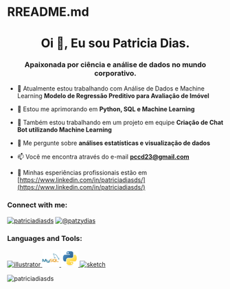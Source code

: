 # RREADME.md
<h1 align="center">Oi 👋, Eu sou Patricia Dias.</h1>
<h3 align="center">Apaixonada por ciência e análise de dados no mundo corporativo.</h3>

- 🔭 Atualmente estou trabalhando com Análise de Dados e Machine Learning **Modelo de Regressão Preditivo para Avaliação de Imóvel**

- 🌱 Estou me aprimorando em **Python, SQL e Machine Learning**

- 👯 Também estou trabalhando em um projeto em equipe **Criação de Chat Bot utilizando Machine Learning**

- 💬 Me pergunte sobre **análises estatísticas e visualização de dados**

- 📫 Você me encontra através do e-mail **pccd23@gmail.com**

- 📄 Minhas esperiências profissionais estão em [https://www.linkedin.com/in/patriciadiasds/](https://www.linkedin.com/in/patriciadiasds/)

<h3 align="left">Connect with me:</h3>
<p align="left">
<a href="https://linkedin.com/in/patriciadiasds" target="blank"><img align="center" src="https://raw.githubusercontent.com/rahuldkjain/github-profile-readme-generator/master/src/images/icons/Social/linked-in-alt.svg" alt="patriciadiasds" height="30" width="40" /></a>
<a href="https://instagram.com/@patzydias" target="blank"><img align="center" src="https://raw.githubusercontent.com/rahuldkjain/github-profile-readme-generator/master/src/images/icons/Social/instagram.svg" alt="@patzydias" height="30" width="40" /></a>
</p>

<h3 align="left">Languages and Tools:</h3>
<p align="left"> <a href="https://www.adobe.com/in/products/illustrator.html" target="_blank" rel="noreferrer"> <img src="https://www.vectorlogo.zone/logos/adobe_illustrator/adobe_illustrator-icon.svg" alt="illustrator" width="40" height="40"/> </a> <a href="https://www.mysql.com/" target="_blank" rel="noreferrer"> <img src="https://raw.githubusercontent.com/devicons/devicon/master/icons/mysql/mysql-original-wordmark.svg" alt="mysql" width="40" height="40"/> </a> <a href="https://www.python.org" target="_blank" rel="noreferrer"> <img src="https://raw.githubusercontent.com/devicons/devicon/master/icons/python/python-original.svg" alt="python" width="40" height="40"/> </a> <a href="https://www.sketch.com/" target="_blank" rel="noreferrer"> <img src="https://www.vectorlogo.zone/logos/sketchapp/sketchapp-icon.svg" alt="sketch" width="40" height="40"/> </a> </p>

<p><img align="center" src="https://github-readme-stats.vercel.app/api/top-langs?username=patriciadiasds&show_icons=true&locale=en&layout=compact" alt="patriciadiasds" /></p>

